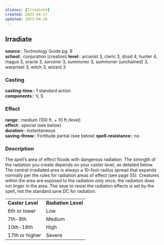 ```yaml
---
aliases: [Irradiate]
created: 2023-04-27
updated: 2023-04-28
---
```


## Irradiate

**source**:: Technology Guide pg. 9  
**school**:: conjuration (creation)
**level**:: arcanist 3, cleric 3, druid 4, hunter 4, magus 3, oracle 3, sorcerer 3, summoner 3, summoner (unchained) 3, warpriest 3, witch 3, wizard 3

### Casting

**casting-time**:: 1 standard action  
**components**:: V, S

### Effect

**range**:: medium (100 ft. + 10 ft./level)  
**effect**:: special (see below)  
**duration**:: instantaneous  
**saving-throw**:: Fortitude partial (see below)
**spell-resistance**:: no

### Description

The spell’s area of effect floods with dangerous radiation. The strength of the radiation you create depends on your caster level, as detailed below. The central irradiated area is always a 10-foot-radius spread that expands normally per the rules for radiation areas of effect (see page 55). Creatures within the area are exposed to the radiation only once; the radiation does not linger in the area. The save to resist the radiation effects is set by the spell, not the standard save DC for radiation.  
  

|                  |                     |
|------------------|---------------------|
| **Caster Level** | **Radiation Level** |
| 6th or lower     | Low                 |
| 7th-9th          | Medium              |
| 10th-16th        | High                |
| 17th or higher   | Severe              |
